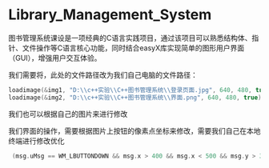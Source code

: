 # Library_Management_System
图书管理系统课设是一项经典的C语言实践项目，通过该项目可以熟悉结构体、指针、文件操作等C语言核心功能，同时结合easyX库实现简单的图形用户界面（GUI），增强用户交互体验。

我们需要将，此处的文件路径改为我们自己电脑的文件路径：
```C++
loadimage(&img1, "D:\\c++实验\\C++图书管理系统\\登录页面.jpg", 640, 480, true);
loadimage(&img2, "D:\\c++实验\\C++图书管理系统\\界面.png", 640, 480, true);
```

我们也可以根据自己的图片来进行修改

我们界面的操作，需要根据图片上按钮的像素点坐标来修改，需要我们自己在本地终端进行修改优化
```C++
 (msg.uMsg == WM_LBUTTONDOWN && msg.x > 400 && msg.x < 500 && msg.y > 300 && msg.y < 400) 
```
